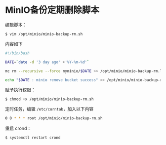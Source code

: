 # MinIO备份定期删除脚本

编辑脚本：

````
$ vim /opt/minio/minio-backup-rm.sh
````

内容如下

```bash
#!/bin/bash

DATE=`date -d '3 day ago' +'%Y-%m-%d'`

mc rm --recursive --force myminio/$DATE >> /opt/minio/minio-backup-rm.log 2>&1

echo "$DATE : minio remove bucket success" >> /opt/minio/minio-backup-rm.log
```

赋予执行权限：

```
$ chmod +x /opt/minio/minio-backup-rm.sh
```

定时任务，编辑 `/etc/corntab`，加入以下内容

```bash
0 0 * * * root /opt/minio/minio-backup-rm.sh
```

重启 crond：

```bash
$ systemctl restart crond
```

